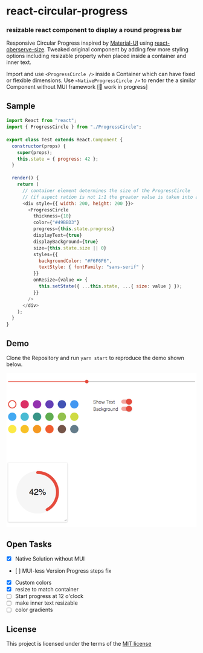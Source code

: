# react-circular-progress

### resizable react component to display a round progress bar

Responsive Circular Progress inspired by [Material-UI](http://www.material-ui.com/) using [react-oberserve-size](https://github.com/oberonamsterdam/react-observe-size). Tweaked original component by adding few more styling options including resizable property when placed inside a container and inner text.

Import and use `<ProgressCircle />` inside a Container which can have fixed or flexible dimensions. Use `<NativeProgressCircle />` to render the a similar Component without MUI framework [:construction_worker: work in progress]

## Sample

```javascript
import React from "react";
import { ProgressCircle } from "./ProgressCircle";

export class Test extends React.Component {
  constructor(props) {
    super(props);
    this.state = { progress: 42 };
  }

  render() {
    return (
      // container element determines the size of the ProgressCircle
      // (if aspect ration is not 1:1 the greater value is taken into account)
      <div style={{ width: 200, height: 200 }}>
        <ProgressCircle
          thickness={10}
          color={"#49BBD3"}
          progress={this.state.progress}
          displayText={true}
          displayBackground={true}
          size={this.state.size || 0}
          styles={{
            backgroundColor: "#F6F6F6",
            textStyle: { fontFamily: "sans-serif" }
          }}
          onResize={value => {
            this.setState({ ...this.state, ...{ size: value } });
          }}
        />
      </div>
    );
  }
}
```

## Demo

Clone the Repository and run `yarn start` to reproduce the demo shown below.

![screenshot](https://github.com/Fuasmattn/react-circular-progress/blob/master/src/screenshot.png)

## Open Tasks

* [x] Native Solution without MUI
* [ ] MUI-less Version Progress steps fix
* [x] Custom colors
* [x] resize to match container
* [ ] Start progress at 12 o'clock
* [ ] make inner text resizable
* [ ] color gradients

## License

This project is licensed under the terms of the [MIT license](https://github.com/Fuasmattn/react-circular-progress/blob/master/LICENSE)
